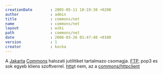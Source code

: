 ```yaml
---
creationDate        : 2005-05-11 10:19:38 +0200 
author              : admin 
title               : commons/net 
name                : commons/net 
layout              : wiki 
path                : commons/net 
date                : 2006-03-26 01:47:48 +0100 
version             : 1 
creator             : kocka 
---
```

A [Jakarta](../Missing.html) [Commons](../commons.html) halozati jutilitiket tartalmazo csomagja. [FTP](../FTP.html), pop3 es sok egyeb kliens szoftverrel. [http](../HTTP.html)t nem, az a [commons/httpclient](../Missing.html)
